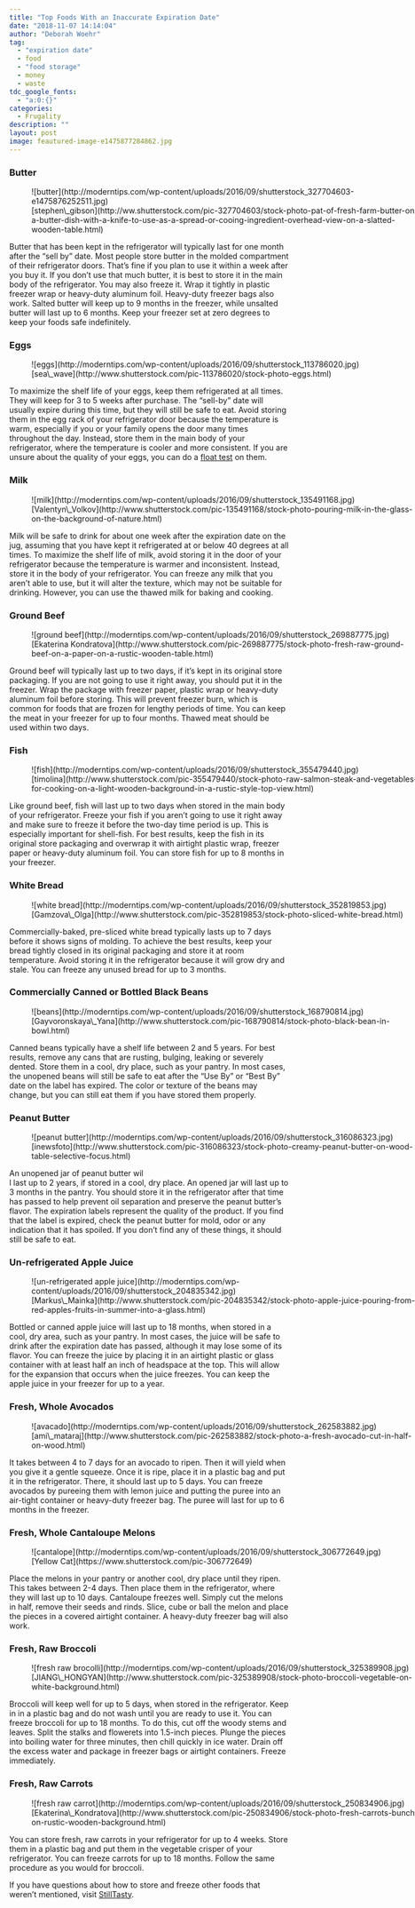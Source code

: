 ```yaml
---
title: "Top Foods With an Inaccurate Expiration Date"
date: "2018-11-07 14:14:04"
author: "Deborah Woehr"
tag:
  - "expiration date"
  - food
  - "food storage"
  - money
  - waste
tdc_google_fonts:
  - "a:0:{}"
categories:
  - Frugality
description: ""
layout: post
image: feautured-image-e1475877284862.jpg
---
```


### Butter

<figure aria-describedby="caption-attachment-4202" class="wp-caption alignnone" id="attachment_4202" style="width: 700px">![butter](http://moderntips.com/wp-content/uploads/2016/09/shutterstock_327704603-e1475876252511.jpg)<figcaption class="wp-caption-text" id="caption-attachment-4202">[stephen\_gibson](http://ww.shutterstock.com/pic-327704603/stock-photo-pat-of-fresh-farm-butter-on-a-butter-dish-with-a-knife-to-use-as-a-spread-or-cooing-ingredient-overhead-view-on-a-slatted-wooden-table.html)</figcaption></figure>

Butter that has been kept in the refrigerator will typically last for one month after the “sell by” date. Most people store butter in the molded compartment of their refrigerator doors. That’s fine if you plan to use it within a week after you buy it. If you don’t use that much butter, it is best to store it in the main body of the refrigerator. You may also freeze it. Wrap it tightly in plastic freezer wrap or heavy-duty aluminum foil. Heavy-duty freezer bags also work. Salted butter will keep up to 9 months in the freezer, while unsalted butter will last up to 6 months. Keep your freezer set at zero degrees to keep your foods safe indefinitely.

### Eggs

<figure aria-describedby="caption-attachment-4203" class="wp-caption alignnone" id="attachment_4203" style="width: 700px">![eggs](http://moderntips.com/wp-content/uploads/2016/09/shutterstock_113786020.jpg)<figcaption class="wp-caption-text" id="caption-attachment-4203">[sea\_wave](http://www.shutterstock.com/pic-113786020/stock-photo-eggs.html)</figcaption></figure>

To maximize the shelf life of your eggs, keep them refrigerated at all times. They will keep for 3 to 5 weeks after purchase. The “sell-by” date will usually expire during this time, but they will still be safe to eat. Avoid storing them in the egg rack of your refrigerator door because the temperature is warm, especially if you or your family opens the door many times throughout the day. Instead, store them in the main body of your refrigerator, where the temperature is cooler and more consistent. If you are unsure about the quality of your eggs, you can do a [float test](http://www.takepart.com/article/2015/06/11/spoiled-food) on them.

### Milk

<figure aria-describedby="caption-attachment-4204" class="wp-caption alignnone" id="attachment_4204" style="width: 700px">![milk](http://moderntips.com/wp-content/uploads/2016/09/shutterstock_135491168.jpg)<figcaption class="wp-caption-text" id="caption-attachment-4204">[Valentyn\_Volkov](http://www.shutterstock.com/pic-135491168/stock-photo-pouring-milk-in-the-glass-on-the-background-of-nature.html)</figcaption></figure>

Milk will be safe to drink for about one week after the expiration date on the jug, assuming that you have kept it refrigerated at or below 40 degrees at all times. To maximize the shelf life of milk, avoid storing it in the door of your refrigerator because the temperature is warmer and inconsistent. Instead, store it in the body of your refrigerator. You can freeze any milk that you aren’t able to use, but it will alter the texture, which may not be suitable for drinking. However, you can use the thawed milk for baking and cooking.

### Ground Beef

<figure aria-describedby="caption-attachment-4205" class="wp-caption alignnone" id="attachment_4205" style="width: 700px">![ground beef](http://moderntips.com/wp-content/uploads/2016/09/shutterstock_269887775.jpg)<figcaption class="wp-caption-text" id="caption-attachment-4205">[Ekaterina Kondratova](http://www.shutterstock.com/pic-269887775/stock-photo-fresh-raw-ground-beef-on-a-paper-on-a-rustic-wooden-table.html)</figcaption></figure>

Ground beef will typically last up to two days, if it’s kept in its original store packaging. If you are not going to use it right away, you should put it in the freezer. Wrap the package with freezer paper, plastic wrap or heavy-duty aluminum foil before storing. This will prevent freezer burn, which is common for foods that are frozen for lengthy periods of time. You can keep the meat in your freezer for up to four months. Thawed meat should be used within two days.

### Fish

<figure aria-describedby="caption-attachment-4206" class="wp-caption alignnone" id="attachment_4206" style="width: 700px">![fish](http://moderntips.com/wp-content/uploads/2016/09/shutterstock_355479440.jpg)<figcaption class="wp-caption-text" id="caption-attachment-4206">[timolina](http://www.shutterstock.com/pic-355479440/stock-photo-raw-salmon-steak-and-vegetables-for-cooking-on-a-light-wooden-background-in-a-rustic-style-top-view.html)</figcaption></figure>

Like ground beef, fish will last up to two days when stored in the main body of your refrigerator. Freeze your fish if you aren’t going to use it right away and make sure to freeze it before the two-day time period is up. This is especially important for shell-fish. For best results, keep the fish in its original store packaging and overwrap it with airtight plastic wrap, freezer paper or heavy-duty aluminum foil. You can store fish for up to 8 months in your freezer.

### White Bread

<figure aria-describedby="caption-attachment-4207" class="wp-caption alignnone" id="attachment_4207" style="width: 700px">![white bread](http://moderntips.com/wp-content/uploads/2016/09/shutterstock_352819853.jpg)<figcaption class="wp-caption-text" id="caption-attachment-4207">[Gamzova\_Olga](http://www.shutterstock.com/pic-352819853/stock-photo-sliced-white-bread.html)</figcaption></figure>

Commercially-baked, pre-sliced white bread typically lasts up to 7 days before it shows signs of molding. To achieve the best results, keep your bread tightly closed in its original packaging and store it at room temperature. Avoid storing it in the refrigerator because it will grow dry and stale. You can freeze any unused bread for up to 3 months.

### Commercially Canned or Bottled Black Beans

<figure aria-describedby="caption-attachment-4208" class="wp-caption alignnone" id="attachment_4208" style="width: 700px">![beans](http://moderntips.com/wp-content/uploads/2016/09/shutterstock_168790814.jpg)<figcaption class="wp-caption-text" id="caption-attachment-4208">[Gayvoronskaya\_Yana](http://www.shutterstock.com/pic-168790814/stock-photo-black-bean-in-bowl.html)</figcaption></figure>

Canned beans typically have a shelf life between 2 and 5 years. For best results, remove any cans that are rusting, bulging, leaking or severely dented. Store them in a cool, dry place, such as your pantry. In most cases, the unopened beans will still be safe to eat after the “Use By” or “Best By” date on the label has expired. The color or texture of the beans may change, but you can still eat them if you have stored them properly.

### Peanut Butter

<figure aria-describedby="caption-attachment-4209" class="wp-caption alignnone" id="attachment_4209" style="width: 700px">![peanut butter](http://moderntips.com/wp-content/uploads/2016/09/shutterstock_316086323.jpg)<figcaption class="wp-caption-text" id="caption-attachment-4209">[inewsfoto](http://www.shutterstock.com/pic-316086323/stock-photo-creamy-peanut-butter-on-wood-table-selective-focus.html)</figcaption></figure>

An unopened jar of peanut butter wil  
l last up to 2 years, if stored in a cool, dry place. An opened jar will last up to 3 months in the pantry. You should store it in the refrigerator after that time has passed to help prevent oil separation and preserve the peanut butter’s flavor. The expiration labels represent the quality of the product. If you find that the label is expired, check the peanut butter for mold, odor or any indication that it has spoiled. If you don’t find any of these things, it should still be safe to eat.

### Un-refrigerated Apple Juice

<figure aria-describedby="caption-attachment-4210" class="wp-caption alignnone" id="attachment_4210" style="width: 700px">![un-refrigerated apple juice](http://moderntips.com/wp-content/uploads/2016/09/shutterstock_204835342.jpg)<figcaption class="wp-caption-text" id="caption-attachment-4210">[Markus\_Mainka](http://www.shutterstock.com/pic-204835342/stock-photo-apple-juice-pouring-from-red-apples-fruits-in-summer-into-a-glass.html)</figcaption></figure>

Bottled or canned apple juice will last up to 18 months, when stored in a cool, dry area, such as your pantry. In most cases, the juice will be safe to drink after the expiration date has passed, although it may lose some of its flavor. You can freeze the juice by placing it in an airtight plastic or glass container with at least half an inch of headspace at the top. This will allow for the expansion that occurs when the juice freezes. You can keep the apple juice in your freezer for up to a year.

### Fresh, Whole Avocados

<figure aria-describedby="caption-attachment-4211" class="wp-caption alignnone" id="attachment_4211" style="width: 700px">![avacado](http://moderntips.com/wp-content/uploads/2016/09/shutterstock_262583882.jpg)<figcaption class="wp-caption-text" id="caption-attachment-4211">[ami\_mataraj](http://www.shutterstock.com/pic-262583882/stock-photo-a-fresh-avocado-cut-in-half-on-wood.html)</figcaption></figure>

It takes between 4 to 7 days for an avocado to ripen. Then it will yield when you give it a gentle squeeze. Once it is ripe, place it in a plastic bag and put it in the refrigerator. There, it should last up to 5 days. You can freeze avocados by pureeing them with lemon juice and putting the puree into an air-tight container or heavy-duty freezer bag. The puree will last for up to 6 months in the freezer.

### Fresh, Whole Cantaloupe Melons

<figure aria-describedby="caption-attachment-4212" class="wp-caption alignnone" id="attachment_4212" style="width: 700px">![cantalope](http://moderntips.com/wp-content/uploads/2016/09/shutterstock_306772649.jpg)<figcaption class="wp-caption-text" id="caption-attachment-4212">[Yellow Cat](https://www.shutterstock.com/pic-306772649)</figcaption></figure>

Place the melons in your pantry or another cool, dry place until they ripen. This takes between 2-4 days. Then place them in the refrigerator, where they will last up to 10 days. Cantaloupe freezes well. Simply cut the melons in half, remove their seeds and rinds. Slice, cube or ball the melon and place the pieces in a covered airtight container. A heavy-duty freezer bag will also work.

### Fresh, Raw Broccoli

<figure aria-describedby="caption-attachment-4213" class="wp-caption alignnone" id="attachment_4213" style="width: 700px">![fresh raw brocolli](http://moderntips.com/wp-content/uploads/2016/09/shutterstock_325389908.jpg)<figcaption class="wp-caption-text" id="caption-attachment-4213">[JIANG\_HONGYAN](http://www.shutterstock.com/pic-325389908/stock-photo-broccoli-vegetable-on-white-background.html)</figcaption></figure>

Broccoli will keep well for up to 5 days, when stored in the refrigerator. Keep in in a plastic bag and do not wash until you are ready to use it. You can freeze broccoli for up to 18 months. To do this, cut off the woody stems and leaves. Split the stalks and flowerets into 1.5-inch pieces. Plunge the pieces into boiling water for three minutes, then chill quickly in ice water. Drain off the excess water and package in freezer bags or airtight containers. Freeze immediately.

### Fresh, Raw Carrots

<figure aria-describedby="caption-attachment-4214" class="wp-caption alignnone" id="attachment_4214" style="width: 700px">![fresh raw carrot](http://moderntips.com/wp-content/uploads/2016/09/shutterstock_250834906.jpg)<figcaption class="wp-caption-text" id="caption-attachment-4214">[Ekaterina\_Kondratova](http://www.shutterstock.com/pic-250834906/stock-photo-fresh-carrots-bunch-on-rustic-wooden-background.html)</figcaption></figure>

You can store fresh, raw carrots in your refrigerator for up to 4 weeks. Store them in a plastic bag and put them in the vegetable crisper of your refrigerator. You can freeze carrots for up to 18 months. Follow the same procedure as you would for broccoli.

If you have questions about how to store and freeze other foods that weren’t mentioned, visit [StillTasty](http://www.stilltasty.com/searchitems/search_page).
